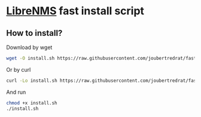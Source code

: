 [LibreNMS](http://www.librenms.org/) fast install script
===

How to install?
---
Download by wget
```bash
wget -O install.sh https://raw.githubusercontent.com/joubertredrat/faststart/master/install.sh
```

Or by curl
```bash
curl -Lo install.sh https://raw.githubusercontent.com/joubertredrat/faststart/master/install.sh
```

And run
```bash
chmod +x install.sh
./install.sh
```
